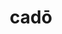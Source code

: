 ---
title: cadō
meaning: to fall
ch: [three, mt, mt1thru4, 7r]
pos: verb
inf: cadere
secondppstem: cad
infend: ere
thirdpp: cecidī
fourthpp: cāsūrus
conjugation: third
derivatives: decadent, cadence, cascade
sixms: C
six: y
---